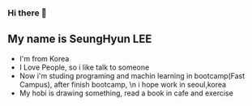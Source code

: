 ### Hi there 👋

## My name is SeungHyun LEE
- I'm from Korea
- I Love People, so i like talk to someone
- Now i'm studing programing and machin learning in bootcamp(Fast Campus), after finish bootcamp, \n i hope work in seoul,korea
- My hobi is drawing something, read a book in cafe and exercise

<!--
**LazyLEE1008/LazyLEE1008** is a ✨ _special_ ✨ repository because its `README.md` (this file) appears on your GitHub profile.

Here are some ideas to get you started:

- 🔭 I’m currently working on ...
- 🌱 I’m currently learning ...
- 👯 I’m looking to collaborate on ...
- 🤔 I’m looking for help with ...
- 💬 Ask me about ...
- 📫 How to reach me: ...
- 😄 Pronouns: ...
- ⚡ Fun fact: ...
-->
